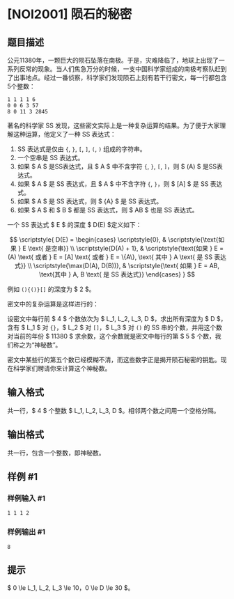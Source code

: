 # [NOI2001] 陨石的秘密

## 题目描述

公元11380年，一颗巨大的陨石坠落在南极。于是，灾难降临了，地球上出现了一系列反常的现象。当人们焦急万分的时候，一支中国科学家组成的南极考察队赶到了出事地点。经过一番侦察，科学家们发现陨石上刻有若干行密文，每一行都包含5个整数：

```
1 1 1 1 6
0 0 6 3 57
8 0 11 3 2845
```

著名的科学家 SS 发现，这些密文实际上是一种复杂运算的结果。为了便于大家理解这种运算，他定义了一种 SS 表达式：

1. SS 表达式是仅由 `{`, `}`, `[`, `]`, `(`, `)` 组成的字符串。
2. 一个空串是 SS 表达式。
3. 如果 $ A $ 是SS表达式，且 $ A $ 中不含字符 `{`, `}`, `[`, `]`，则 $ (A) $ 是SS表达式。
4. 如果 $ A $ 是 SS 表达式，且 $ A $ 中不含字符 `{`, `}`，则 $ [A] $ 是 SS 表达式。
5. 如果 $ A $ 是 SS 表达式，则 $ \{A\} $ 是 SS 表达式。
6. 如果 $ A $ 和 $ B $ 都是 SS 表达式，则 $ AB $ 也是 SS 表达式。

一个 SS 表达式 $ E $ 的深度 $ D(E) $定义如下：

$$
\scriptstyle{
D(E) =
\begin{cases}
 \scriptstyle{0}, & \scriptstyle{\text{如果 } E \text{ 是空串}} \\
 \scriptstyle{D(A) + 1}, &  \scriptstyle{\text{如果 } E = (A) \text{ 或者 } E = [A] \text{ 或者 } E = \{A\}, \text{ 其中 } A \text{ 是 SS 表达式}} \\
 \scriptstyle{\max(D(A), D(B))}, &  \scriptstyle{\text{ 如果 } E = AB, \text{其中 } A, B \text{ 是 SS 表达式}}
\end{cases}
}
$$

例如 `(){()}[]` 的深度为 $ 2 $。

密文中的复杂运算是这样进行的：

设密文中每行前 $ 4 $ 个数依次为 $ L_1, L_2, L_3, D $，求出所有深度为 $ D $，含有 $ L_1 $ 对 `{}`，$ L_2 $ 对 `[]`，$ L_3 $ 对 `()` 的 SS 串的个数，并用这个数对当前的年份 $ 11380 $ 求余数，这个余数就是密文中每行的第 $ 5 $ 个数，我们称之为“神秘数”。

密文中某些行的第五个数已经模糊不清，而这些数字正是揭开陨石秘密的钥匙。现在科学家们聘请你来计算这个神秘数。


## 输入格式

共一行，$ 4 $ 个整数 $ L_1, L_2, L_3, D $。相邻两个数之间用一个空格分隔。

## 输出格式

共一行，包含一个整数，即神秘数。

## 样例 #1

### 样例输入 #1
```
1 1 1 2
```

### 样例输出 #1

```
8
```

## 提示

$ 0 \le L_1, L_2, L_3 \le 10$，$0 \le D \le 30 $。
